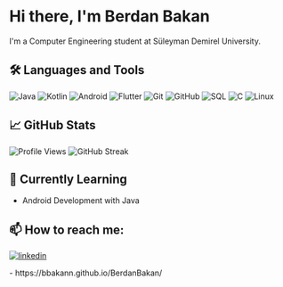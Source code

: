 # Hi there, I'm Berdan Bakan 

I'm a Computer Engineering student at Süleyman Demirel University.

## 🛠️ Languages and Tools
![Java](https://img.shields.io/badge/Java-ED8B00?style=for-the-badge&logo=java&logoColor=white)
![Kotlin](https://img.shields.io/badge/Kotlin-0095D5?style=for-the-badge&logo=kotlin&logoColor=white)
![Android](https://img.shields.io/badge/Android-3DDC84?style=for-the-badge&logo=android&logoColor=white)
![Flutter](https://img.shields.io/badge/Flutter-02569B?style=for-the-badge&logo=flutter&logoColor=white)
![Git](https://img.shields.io/badge/Git-F05032?style=for-the-badge&logo=git&logoColor=white)
![GitHub](https://img.shields.io/badge/GitHub-181717?style=for-the-badge&logo=github&logoColor=white)
![SQL](https://img.shields.io/badge/SQL-4479A1?style=for-the-badge&logo=postgresql&logoColor=white)
![C](https://img.shields.io/badge/C-A8B9CC?style=for-the-badge&logo=c&logoColor=white)
![Linux](https://img.shields.io/badge/Linux-FFD700?style=for-the-badge&logo=linux&logoColor=black)


## 📈 GitHub Stats
![Profile Views](https://komarev.com/ghpvc/?username=BBakann&color=blue)
![GitHub Streak](http://github-readme-streak-stats.herokuapp.com?user=Bbakann&theme=radical)

## 🌱 Currently Learning
- Android Development with Java

## 📫 How to reach me:
<p><a target="_blank" href="https://www.linkedin.com/in/https://www.linkedin.com/in/berdan-bakan-33a5112b8?utm_source=share&utm_campaign=share_via&utm_content=profile&utm_medium=ios_app" style="display: inline-block;"><img src="https://img.shields.io/badge/linkedin-logo?style=for-the-badge&logo=linkedin&logoColor=white&color=%230a77b6" alt="linkedin" /></a></p>
- https://bbakann.github.io/BerdanBakan/
